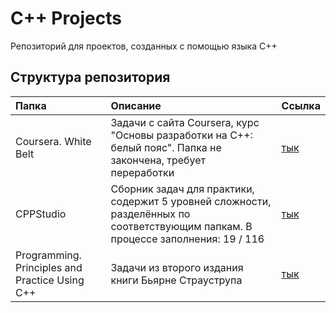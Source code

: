 # C++ Projects
Репозиторий для проектов, созданных с помощью языка С++

## Структура репозитория
|Папка|Описание|Ссылка|
|:-------------|:------------------|:-----|
|Coursera. White Belt|Задачи с сайта Coursera, курс "Основы разработки на C++: белый пояс". Папка не закончена, требует переработки|[тык](https://github.com/DanielPetrow/C_Plus_Plus_Projects/tree/main/Coursera.%20White%20Belt)|
|CPPStudio|Сборник задач для практики, содержит 5 уровней сложности, разделённых по соответствующим папкам. В процессе заполнения: 19 / 116|[тык](https://github.com/DanielPetrow/C_Plus_Plus_Projects/tree/main/CPPStudio)|
|Programming. Principles and Practice Using C++|Задачи из второго издания книги Бьярне Страуструпа|[тык](https://github.com/DanielPetrow/C_Plus_Plus_Projects/tree/main/Programming.%20Principles%20and%20Practice%20Using%20C%2B%2B)|
